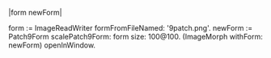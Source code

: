 |form newForm|form := ImageReadWriter formFromFileNamed: '9patch.png'.newForm := Patch9Form scalePatch9Form: form size:  100@100.(ImageMorph withForm: newForm) openInWindow.